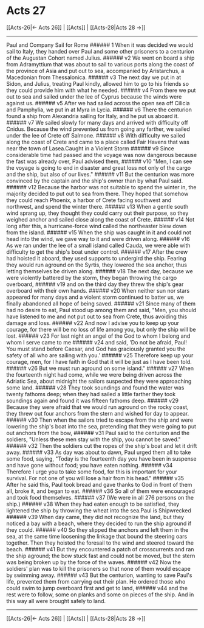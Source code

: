 # Acts 27

[[Acts-26|← Acts 26]] | [[Acts]] | [[Acts-28|Acts 28 →]]
***

Paul and Company Sail for Rome ###### 1 When it was decided we would sail to Italy, they handed over Paul and some other prisoners to a centurion of the Augustan Cohort named Julius. ###### v2 We went on board a ship from Adramyttium that was about to sail to various ports along the coast of the province of Asia and put out to sea, accompanied by Aristarchus, a Macedonian from Thessalonica. ###### v3 The next day we put in at Sidon, and Julius, treating Paul kindly, allowed him to go to his friends so they could provide him with what he needed. ###### v4 From there we put out to sea and sailed under the lee of Cyprus because the winds were against us. ###### v5 After we had sailed across the open sea off Cilicia and Pamphylia, we put in at Myra in Lycia. ###### v6 There the centurion found a ship from Alexandria sailing for Italy, and he put us aboard it. ###### v7 We sailed slowly for many days and arrived with difficulty off Cnidus. Because the wind prevented us from going any farther, we sailed under the lee of Crete off Salmone. ###### v8 With difficulty we sailed along the coast of Crete and came to a place called Fair Havens that was near the town of Lasea.Caught in a Violent Storm ###### v9 Since considerable time had passed and the voyage was now dangerous because the fast was already over, Paul advised them, ###### v10 "Men, I can see the voyage is going to end in disaster and great loss not only of the cargo and the ship, but also of our lives." ###### v11 But the centurion was more convinced by the captain and the ship's owner than by what Paul said. ###### v12 Because the harbor was not suitable to spend the winter in, the majority decided to put out to sea from there. They hoped that somehow they could reach Phoenix, a harbor of Crete facing southwest and northwest, and spend the winter there. ###### v13 When a gentle south wind sprang up, they thought they could carry out their purpose, so they weighed anchor and sailed close along the coast of Crete. ###### v14 Not long after this, a hurricane-force wind called the northeaster blew down from the island. ###### v15 When the ship was caught in it and could not head into the wind, we gave way to it and were driven along. ###### v16 As we ran under the lee of a small island called Cauda, we were able with difficulty to get the ship's boat under control. ###### v17 After the crew had hoisted it aboard, they used supports to undergird the ship. Fearing they would run aground on the Syrtis, they lowered the sea anchor, thus letting themselves be driven along. ###### v18 The next day, because we were violently battered by the storm, they began throwing the cargo overboard, ###### v19 and on the third day they threw the ship's gear overboard with their own hands. ###### v20 When neither sun nor stars appeared for many days and a violent storm continued to batter us, we finally abandoned all hope of being saved. ###### v21 Since many of them had no desire to eat, Paul stood up among them and said, "Men, you should have listened to me and not put out to sea from Crete, thus avoiding this damage and loss. ###### v22 And now I advise you to keep up your courage, for there will be no loss of life among you, but only the ship will be lost. ###### v23 For last night an angel of the God to whom I belong and whom I serve came to me ###### v24 and said, 'Do not be afraid, Paul! You must stand before Caesar, and God has graciously granted you the safety of all who are sailing with you.' ###### v25 Therefore keep up your courage, men, for I have faith in God that it will be just as I have been told. ###### v26 But we must run aground on some island." ###### v27 When the fourteenth night had come, while we were being driven across the Adriatic Sea, about midnight the sailors suspected they were approaching some land. ###### v28 They took soundings and found the water was twenty fathoms deep; when they had sailed a little farther they took soundings again and found it was fifteen fathoms deep. ###### v29 Because they were afraid that we would run aground on the rocky coast, they threw out four anchors from the stern and wished for day to appear. ###### v30 Then when the sailors tried to escape from the ship and were lowering the ship's boat into the sea, pretending that they were going to put out anchors from the bow, ###### v31 Paul said to the centurion and the soldiers, "Unless these men stay with the ship, you cannot be saved." ###### v32 Then the soldiers cut the ropes of the ship's boat and let it drift away. ###### v33 As day was about to dawn, Paul urged them all to take some food, saying, "Today is the fourteenth day you have been in suspense and have gone without food; you have eaten nothing. ###### v34 Therefore I urge you to take some food, for this is important for your survival. For not one of you will lose a hair from his head." ###### v35 After he said this, Paul took bread and gave thanks to God in front of them all, broke it, and began to eat. ###### v36 So all of them were encouraged and took food themselves. ###### v37 (We were in all 276 persons on the ship.) ###### v38 When they had eaten enough to be satisfied, they lightened the ship by throwing the wheat into the sea.Paul is Shipwrecked ###### v39 When day came, they did not recognize the land, but they noticed a bay with a beach, where they decided to run the ship aground if they could. ###### v40 So they slipped the anchors and left them in the sea, at the same time loosening the linkage that bound the steering oars together. Then they hoisted the foresail to the wind and steered toward the beach. ###### v41 But they encountered a patch of crosscurrents and ran the ship aground; the bow stuck fast and could not be moved, but the stern was being broken up by the force of the waves. ###### v42 Now the soldiers' plan was to kill the prisoners so that none of them would escape by swimming away. ###### v43 But the centurion, wanting to save Paul's life, prevented them from carrying out their plan. He ordered those who could swim to jump overboard first and get to land, ###### v44 and the rest were to follow, some on planks and some on pieces of the ship. And in this way all were brought safely to land.

***
[[Acts-26|← Acts 26]] | [[Acts]] | [[Acts-28|Acts 28 →]]
